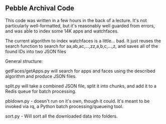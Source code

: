 Pebble Archival Code
----

This code was written in a few hours in the back of a lecture. It's not particularly well-formatted, but it's reasonably well guarded from errors, and was able to index some 14K apps and watchfaces.

The current algorithm to index watchfaces is a little... bad. It just reuses the search function to search for aa,ab,ac,...,zz,a,b,c,...,z, and saves all of the found IDs into two JSON files

General structure:

getFaces/getApps.py will search for apps and faces using the described algorithm and produce JSON files.

split.py will take a combined JSON file, split it into chunks, and add it to a Redis queue for batch processing.

pbldown.py - doesn't run on it's own, though it could. It's meant to be invoked via rq, a Python batch processing/queueing tool.

sort.py - Will sort all the downloaded data into folders.
